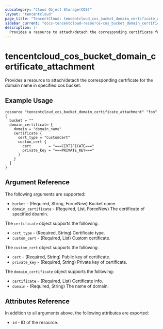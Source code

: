```yaml
---
subcategory: "Cloud Object Storage(COS)"
layout: "tencentcloud"
page_title: "TencentCloud: tencentcloud_cos_bucket_domain_certificate_attachment"
sidebar_current: "docs-tencentcloud-resource-cos_bucket_domain_certificate_attachment"
description: |-
  Provides a resource to attach/detach the corresponding certificate for the domain name in specified cos bucket.
---
```


# tencentcloud_cos_bucket_domain_certificate_attachment

Provides a resource to attach/detach the corresponding certificate for the domain name in specified cos bucket.

## Example Usage

```hcl
resource "tencentcloud_cos_bucket_domain_certificate_attachment" "foo" {
  bucket = ""
  domain_certificate {
    domain = "domain_name"
    certificate {
      cert_type = "CustomCert"
      custom_cert {
        cert        = "===CERTIFICATE==="
        private_key = "===PRIVATE_KEY==="
      }
    }
  }
}
```

## Argument Reference

The following arguments are supported:

* `bucket` - (Required, String, ForceNew) Bucket name.
* `domain_certificate` - (Required, List, ForceNew) The certificate of specified doamin.

The `certificate` object supports the following:

* `cert_type` - (Required, String) Certificate type.
* `custom_cert` - (Required, List) Custom certificate.

The `custom_cert` object supports the following:

* `cert` - (Required, String) Public key of certificate.
* `private_key` - (Required, String) Private key of certificate.

The `domain_certificate` object supports the following:

* `certificate` - (Required, List) Certificate info.
* `domain` - (Required, String) The name of domain.

## Attributes Reference

In addition to all arguments above, the following attributes are exported:

* `id` - ID of the resource.



